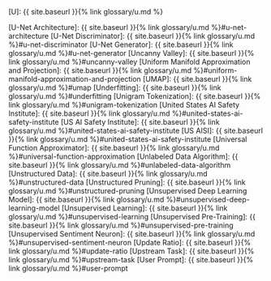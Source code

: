 [U]: {{ site.baseurl }}{% link glossary/u.md %}

[U-Net Architecture]: {{ site.baseurl }}{% link glossary/u.md %}#u-net-architecture
[U-Net Discriminator]: {{ site.baseurl }}{% link glossary/u.md %}#u-net-discriminator
[U-Net Generator]: {{ site.baseurl }}{% link glossary/u.md %}#u-net-generator
[Uncanny Valley]: {{ site.baseurl }}{% link glossary/u.md %}#uncanny-valley
[Uniform Manifold Approximation and Projection]: {{ site.baseurl }}{% link glossary/u.md %}#uniform-manifold-approximation-and-projection
[UMAP]: {{ site.baseurl }}{% link glossary/u.md %}#umap
[Underfitting]: {{ site.baseurl }}{% link glossary/u.md %}#underfitting
[Unigram Tokenization]: {{ site.baseurl }}{% link glossary/u.md %}#unigram-tokenization
[United States AI Safety Institute]: {{ site.baseurl }}{% link glossary/u.md %}#united-states-ai-safety-institute
[US AI Safety Institute]: {{ site.baseurl }}{% link glossary/u.md %}#united-states-ai-safety-institute
[US AISI]: {{ site.baseurl }}{% link glossary/u.md %}#united-states-ai-safety-institute
[Universal Function Approximator]: {{ site.baseurl }}{% link glossary/u.md %}#universal-function-approximation
[Unlabeled Data Algorithm]: {{ site.baseurl }}{% link glossary/u.md %}#unlabeled-data-algorithm
[Unstructured Data]: {{ site.baseurl }}{% link glossary/u.md %}#unstructured-data
[Unstructured Pruning]: {{ site.baseurl }}{% link glossary/u.md %}#unstructured-pruning
[Unsupervised Deep Learning Model]: {{ site.baseurl }}{% link glossary/u.md %}#unsupervised-deep-learning-model
[Unsupervised Learning]: {{ site.baseurl }}{% link glossary/u.md %}#unsupervised-learning
[Unsupervised Pre-Training]: {{ site.baseurl }}{% link glossary/u.md %}#unsupervised-pre-training
[Unsupervised Sentiment Neuron]: {{ site.baseurl }}{% link glossary/u.md %}#unsupervised-sentiment-neuron
[Update Ratio]: {{ site.baseurl }}{% link glossary/u.md %}#update-ratio
[Upstream Task]: {{ site.baseurl }}{% link glossary/u.md %}#upstream-task
[User Prompt]: {{ site.baseurl }}{% link glossary/u.md %}#user-prompt
